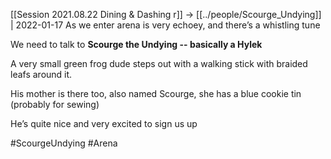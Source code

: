 [[Session 2021.08.22 Dining & Dashing r]]  -> [[../people/Scourge_Undying]] | 2022-01-17
As we enter arena is very echoey, and there’s a whistling tune

We need to talk to **Scourge the Undying -- basically a Hylek**

A very small green frog dude steps out with a walking stick with braided leafs around it.

  

His mother is there too, also named Scourge, she has a blue cookie tin (probably for sewing)

He’s quite nice and very excited to sign us up

#ScourgeUndying #Arena 